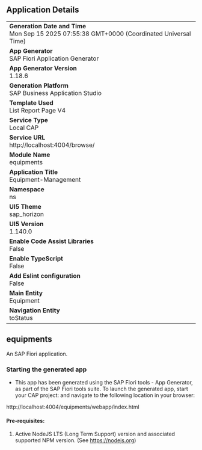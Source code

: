 ## Application Details
|               |
| ------------- |
|**Generation Date and Time**<br>Mon Sep 15 2025 07:55:38 GMT+0000 (Coordinated Universal Time)|
|**App Generator**<br>SAP Fiori Application Generator|
|**App Generator Version**<br>1.18.6|
|**Generation Platform**<br>SAP Business Application Studio|
|**Template Used**<br>List Report Page V4|
|**Service Type**<br>Local CAP|
|**Service URL**<br>http://localhost:4004/browse/|
|**Module Name**<br>equipments|
|**Application Title**<br>Equipment-Management|
|**Namespace**<br>ns|
|**UI5 Theme**<br>sap_horizon|
|**UI5 Version**<br>1.140.0|
|**Enable Code Assist Libraries**<br>False|
|**Enable TypeScript**<br>False|
|**Add Eslint configuration**<br>False|
|**Main Entity**<br>Equipment|
|**Navigation Entity**<br>toStatus|

## equipments

An SAP Fiori application.

### Starting the generated app

-   This app has been generated using the SAP Fiori tools - App Generator, as part of the SAP Fiori tools suite.  To launch the generated app, start your CAP project:  and navigate to the following location in your browser:

http://localhost:4004/equipments/webapp/index.html

#### Pre-requisites:

1. Active NodeJS LTS (Long Term Support) version and associated supported NPM version.  (See https://nodejs.org)


